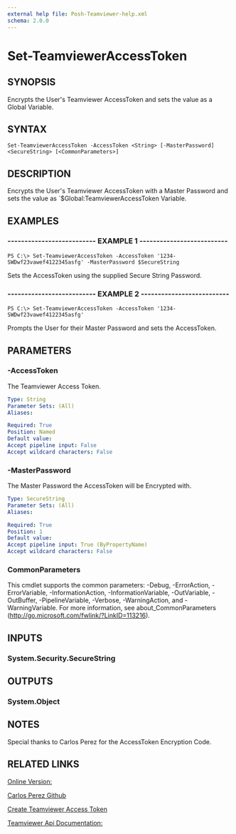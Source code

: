 ```yaml
---
external help file: Posh-Teamviewer-help.xml
schema: 2.0.0
---
```


# Set-TeamviewerAccessToken
## SYNOPSIS
Encrypts the User's Teamviewer AccessToken and sets the value as a Global Variable.
## SYNTAX

```
Set-TeamviewerAccessToken -AccessToken <String> [-MasterPassword] <SecureString> [<CommonParameters>]
```

## DESCRIPTION
Encrypts the User's Teamviewer AccessToken with a Master Password and sets the value as `$Global:TeamviewerAccessToken Variable.
## EXAMPLES

### -------------------------- EXAMPLE 1 --------------------------
```
PS C:\> Set-TeamviewerAccessToken -AccessToken '1234-SWDwf23vawef4122345asfg' -MasterPassword $SecureString
```

Sets the AccessToken using the supplied Secure String Password.
### -------------------------- EXAMPLE 2 --------------------------
```
PS C:\> Set-TeamviewerAccessToken -AccessToken '1234-SWDwf23vawef4122345asfg'
```

Prompts the User for their Master Password and sets the AccessToken.
## PARAMETERS

### -AccessToken
The Teamviewer Access Token.




```yaml
Type: String
Parameter Sets: (All)
Aliases: 

Required: True
Position: Named
Default value: 
Accept pipeline input: False
Accept wildcard characters: False
```

### -MasterPassword
The Master Password the AccessToken will be Encrypted with.




```yaml
Type: SecureString
Parameter Sets: (All)
Aliases: 

Required: True
Position: 1
Default value: 
Accept pipeline input: True (ByPropertyName)
Accept wildcard characters: False
```

### CommonParameters
This cmdlet supports the common parameters: -Debug, -ErrorAction, -ErrorVariable, -InformationAction, -InformationVariable, -OutVariable, -OutBuffer, -PipelineVariable, -Verbose, -WarningAction, and -WarningVariable. For more information, see about_CommonParameters (http://go.microsoft.com/fwlink/?LinkID=113216).
## INPUTS

### System.Security.SecureString

## OUTPUTS

### System.Object

## NOTES
Special thanks to Carlos Perez for the AccessToken Encryption Code.

## RELATED LINKS

[Online Version:](https://github.com/gerane/Posh-Teamviewer/blob/master/docs/Set-TeamviewerAccessToken.md)

[Carlos Perez Github](https://github.com/darkoperator)

[Create Teamviewer Access Token](https://integrate.teamviewer.com/en/develop/api/get-started/#createScript)

[Teamviewer Api Documentation:](https://integrate.teamviewer.com/en/develop/api/)





